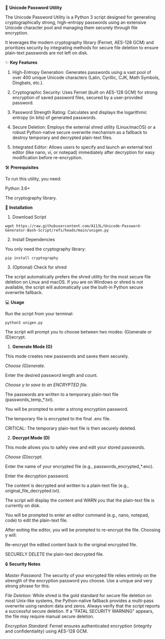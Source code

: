 🔑 **Unicode Password Utility**

The Unicode Password Utility is a Python 3 script designed for generating cryptographically strong, high-entropy passwords using an extensive Unicode character pool and managing them securely through file encryption.

It leverages the modern cryptography library (Fernet, AES-128 GCM) and prioritizes security by integrating methods for secure file deletion to ensure plain-text passwords are not left on disk.

✨ **Key Features**

1. High-Entropy Generation: Generates passwords using a vast pool of over 400 unique Unicode characters (Latin, Cyrillic, CJK, Math Symbols, Dingbats, etc.).

2. Cryptographic Security: Uses Fernet (built on AES-128 GCM) for strong encryption of saved password files, secured by a user-provided password.

3. Password Strength Rating: Calculates and displays the logarithmic entropy (in bits) of generated passwords.

4. Secure Deletion: Employs the external shred utility (Linux/macOS) or a robust Python-native secure overwrite mechanism as a fallback to destroy temporary and decrypted plain-text files.

5. Integrated Editor: Allows users to specify and launch an external text editor (like nano, vi, or notepad) immediately after decryption for easy modification before re-encryption.

🛠 **Prerequisites**

To run this utility, you need:

Python 3.6+

The cryptography library.

🚀 **Installation**

1. Download Script

```wget https://raw.githubusercontent.com/A113L/Unicode-Password-Generator-Bash-Script/refs/heads/main/unigen.py```


2. Install Dependencies

You only need the cryptography library:

```pip install cryptography```


3. (Optional) Check for shred

The script automatically prefers the shred utility for the most secure file deletion on Linux and macOS. If you are on Windows or shred is not available, the script will automatically use the built-in Python secure overwrite fallback.

💻 **Usage**

Run the script from your terminal:

```python3 unigen.py```


The script will prompt you to choose between two modes: (G)enerate or (D)ecrypt.

1. **Generate Mode (G)**

This mode creates new passwords and saves them securely.

*Choose (G)enerate.*

Enter the desired password length and count.

*Choose y to save to an ENCRYPTED file.*

The passwords are written to a temporary plain-text file (passwords_temp_*.txt).

You will be prompted to enter a strong encryption password.

The temporary file is encrypted to the final .enc file.

CRITICAL: The temporary plain-text file is then securely deleted.

2. **Decrypt Mode (D)**

This mode allows you to safely view and edit your stored passwords.

*Choose (D)ecrypt.*

Enter the name of your encrypted file (e.g., passwords_encrypted_*.enc).

Enter the decryption password.

The content is decrypted and written to a plain-text file (e.g., original_file_decrypted.txt).

The script will display the content and WARN you that the plain-text file is currently on disk.

You will be prompted to enter an editor command (e.g., nano, notepad, code) to edit the plain-text file.

After exiting the editor, you will be prompted to re-encrypt the file. Choosing y will:

Re-encrypt the edited content back to the original encrypted file.

SECURELY DELETE the plain-text decrypted file.

🔒 **Security Notes**

*Master Password:* The security of your encrypted file relies entirely on the strength of the encryption password you choose. Use a unique and very strong phrase for this.

*File Deletion:* While shred is the gold standard for secure file deletion on most Unix-like systems, the Python-native fallback provides a multi-pass overwrite using random data and zeros. Always verify that the script reports a successful secure deletion. If a "FATAL SECURITY WARNING" appears, the file may require manual secure deletion.

*Encryption Standard:* Fernet ensures authenticated encryption (integrity and confidentiality) using AES-128 GCM.
